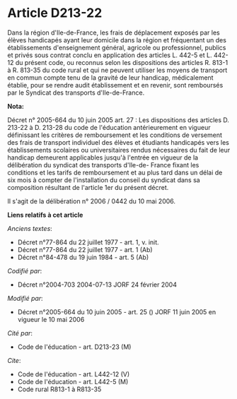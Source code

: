 # Article D213-22

Dans la région d'Ile-de-France, les frais de déplacement exposés par les élèves handicapés ayant leur domicile dans la région
et fréquentant un des établissements d'enseignement général, agricole ou professionnel, publics et privés sous contrat conclu
en application des articles L. 442-5 et L. 442-12 du présent code, ou reconnus selon les dispositions des articles R. 813-1 à
R. 813-35 du code rural et qui ne peuvent utiliser les moyens de transport en commun compte tenu de la gravité de leur
handicap, médicalement établie, pour se rendre audit établissement et en revenir, sont remboursés par le Syndicat des
transports d'Ile-de-France.

**Nota:**

Décret n° 2005-664 du 10 juin 2005 art. 27 : Les dispositions des articles D. 213-22 à D. 213-28 du code de l'éducation
antérieurement en vigueur définissant les critères de remboursement et les conditions de versement des frais de transport
individuel des élèves et étudiants handicapés vers les établissements scolaires ou universitaires rendus nécessaires du fait
de leur handicap demeurent applicables jusqu'à l'entrée en vigueur de la délibération du syndicat des transports d'Ile-de-
France fixant les conditions et les tarifs de remboursement et au plus tard dans un délai de six mois à compter de
l'installation du conseil du syndicat dans sa composition résultant de l'article 1er du présent décret. 

Il s'agit de la délibération n° 2006 / 0442 du 10 mai 2006.

**Liens relatifs à cet article**

_Anciens textes_:

  - Décret n°77-864 du 22 juillet 1977 - art. 1, v. init.
  - Décret n°77-864 du 22 juillet 1977 - art. 1 (Ab)
  - Décret n°84-478 du 19 juin 1984 - art. 5 (Ab)

_Codifié par_:

  - Décret n°2004-703 2004-07-13 JORF 24 février 2004

_Modifié par_:

  - Décret n°2005-664 du 10 juin 2005 - art. 25 () JORF 11 juin 2005 en vigueur  le 10 mai 2006

_Cité par_:

  - Code de l'éducation - art. D213-23 (M)

_Cite_:

  - Code de l'éducation - art. L442-12 (V)
  - Code de l'éducation - art. L442-5 (M)
  - Code rural R813-1 à R813-35
